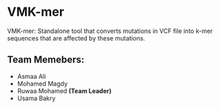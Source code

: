 # VMK-mer
VMK-mer: Standalone tool that converts mutations in VCF file into k-mer sequences that are affected by these mutations.

## Team Memebers:
- Asmaa Ali
- Mohamed Magdy
- Ruwaa Mohamed **(Team Leader)**
- Usama Bakry
